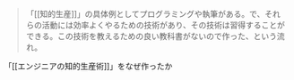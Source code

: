 
> 「[[知的生産]]」の具体例としてプログラミングや執筆がある。で、それらの活動には効率よくやるための技術があり、その技術は習得することができる。この技術を教えるための良い教科書がないので作った、という流れ。

「[[エンジニアの知的生産術]]」をなぜ作ったか
